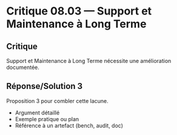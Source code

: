 # Critique 08.03 — Support et Maintenance à Long Terme

## Critique
Support et Maintenance à Long Terme nécessite une amélioration documentée.

## Réponse/Solution 3
Proposition 3 pour combler cette lacune.

- Argument détaillé
- Exemple pratique ou plan
- Référence à un artefact (bench, audit, doc)
